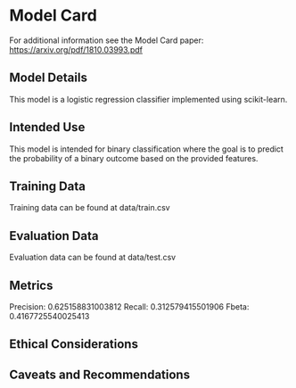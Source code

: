 # Model Card

For additional information see the Model Card paper: https://arxiv.org/pdf/1810.03993.pdf

## Model Details

This model is a logistic regression classifier implemented using scikit-learn.

## Intended Use

This model is intended for binary classification where the goal is to predict the probability of a binary outcome based
on the provided features.

## Training Data

Training data can be found at data/train.csv

## Evaluation Data

Evaluation data can be found at data/test.csv

## Metrics

Precision: 0.625158831003812
Recall: 0.312579415501906
Fbeta: 0.4167725540025413

## Ethical Considerations

## Caveats and Recommendations
